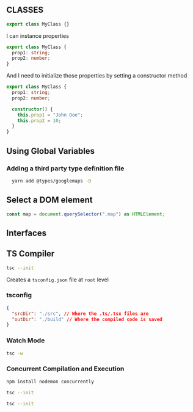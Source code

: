 ## CLASSES

```ts
export class MyClass {}
```

I can instance properties

```ts
export class MyClass {
  prop1: string;
  prop2: number;
}
```

And I need to initialize those properties by setting a constructor method

```ts
export class MyClass {
  prop1: string;
  prop2: number;

  constructor() {
    this.prop1 = "John Doe";
    this.prop2 = 10;
  }
}
```

## Using Global Variables

### Adding a third party type definition file

```bash
  yarn add @types/googlemaps -D
```

## Select a DOM element

```ts
const map = document.querySelector(".map") as HTMLElement;
```

## Interfaces

## TS Compiler

```bash
tsc --init
```

Creates a `tsconfig.json` file at `root` level

### tsconfig

```json
{
  "srcDir": "./src", // Where the .ts/.tsx files are
  "outDir": "./build" // Where the compiled code is saved
}
```

### Watch Mode

```bash
tsc -w
```

### Concurrent Compilation and Execution

```bash
npm install nodemon concurrently
```

```bash
tsc --init
```

```bash
tsc --init
```

